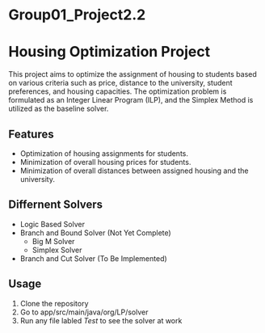# Group01_Project2.2

# Housing Optimization Project

This project aims to optimize the assignment of housing to students based on various criteria such as price, distance to the university, student preferences, and housing capacities. The optimization problem is formulated as an Integer Linear Program (ILP), and the Simplex Method is utilized as the baseline solver.

## Features

- Optimization of housing assignments for students.
- Minimization of overall housing prices for students.
- Minimization of overall distances between assigned housing and the university.

## Differnent Solvers
- Logic Based Solver
- Branch and Bound Solver (Not Yet Complete)
    - Big M Solver 
    - Simplex Solver
- Branch and Cut Solver (To Be Implemented)
## Usage

1. Clone the repository
2. Go to app/src/main/java/org/LP/solver
3. Run any file labled *Test* to see the solver at work


